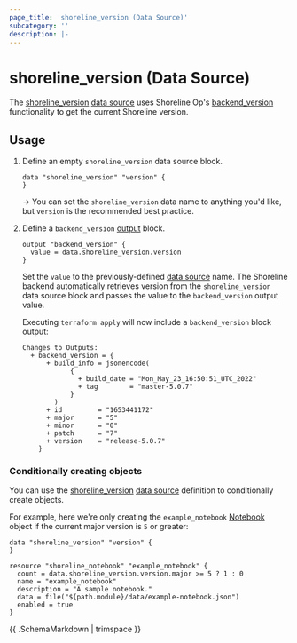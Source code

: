 ```yaml
---
page_title: 'shoreline_version (Data Source)'
subcategory: ''
description: |-
---
```


# shoreline_version (Data Source)

The [shoreline_version](/t/op/packs#shoreline_version) [data source](https://www.terraform.io/language/data-sources) uses Shoreline Op's [backend_version](https://docs.shoreline.io/op/commands/backend_version) functionality to get the current Shoreline version.

## Usage

1. Define an empty `shoreline_version` data source block.

   ```hcl
   data "shoreline_version" "version" {
   }
   ```

   -> You can set the `shoreline_version` data name to anything you'd like, but `version` is the recommended best practice.

2. Define a `backend_version` [output](https://www.terraform.io/language/values/outputs) block.

   ```hcl
   output "backend_version" {
     value = data.shoreline_version.version
   }
   ```

   Set the `value` to the previously-defined [data source](https://www.terraform.io/language/data-sources) name.  The Shoreline backend automatically retrieves version from the `shoreline_version` data source block and passes the value to the `backend_version` output value.

   Executing `terraform apply` will now include a `backend_version` block output:
   
   ```
   Changes to Outputs:
     + backend_version = {
         + build_info = jsonencode(
               {
                 + build_date = "Mon_May_23_16:50:51_UTC_2022"
                 + tag        = "master-5.0.7"
               }
           )
         + id         = "1653441172"
         + major      = "5"
         + minor      = "0"
         + patch      = "7"
         + version    = "release-5.0.7"
       }
   ```
### Conditionally creating objects

You can use the [shoreline_version](/t/op/packs#shoreline_version) [data source](https://www.terraform.io/language/data-sources) definition to conditionally create objects.

For example, here we're only creating the `example_notebook` [Notebook](/t/notebook) object if the current major version is `5` or greater:

```hcl
data "shoreline_version" "version" {
}

resource "shoreline_notebook" "example_notebook" {
  count = data.shoreline_version.version.major >= 5 ? 1 : 0
  name = "example_notebook"
  description = "A sample notebook."
  data = file("${path.module}/data/example-notebook.json")
  enabled = true
}
```

{{ .SchemaMarkdown | trimspace }}
